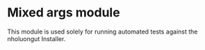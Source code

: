 # Mixed args module

This module is used solely for running automated tests against the nholuongut Installer. 